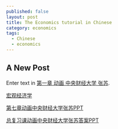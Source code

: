 ```yaml
---
published: false
layout: post
title: The Economics tutorial in Chinese
category: economics
tags:
  - Chinese
  - economics
---
```

## A New Post

Enter text in [第一章 动画 中央财经大学 张苏](http://wenku.baidu.com/view/96c6fa422af90242a995e532.html?from=search&isbtn=1). 


[宏观经济学](http://www.51wendang.com/doc/bab1d27635ca81999fb3452f)

[第七章动画中央财经大学张苏PPT](http://www.51wendang.com/doc/42753147d30a3c229c354f52/2)

[总复习课动画中央财经大学张苏答案PPT](http://www.51wendang.com/doc/620426a37161c635a10c4f49)
